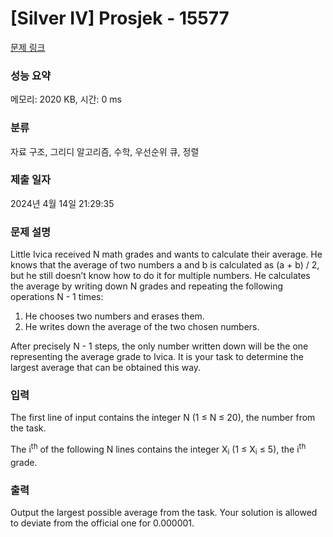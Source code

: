 # [Silver IV] Prosjek - 15577 

[문제 링크](https://www.acmicpc.net/problem/15577) 

### 성능 요약

메모리: 2020 KB, 시간: 0 ms

### 분류

자료 구조, 그리디 알고리즘, 수학, 우선순위 큐, 정렬

### 제출 일자

2024년 4월 14일 21:29:35

### 문제 설명

<p>Little Ivica received N math grades and wants to calculate their average. He knows that the average of two numbers a and b is calculated as (a + b) / 2, but he still doesn’t know how to do it for multiple numbers. He calculates the average by writing down N grades and repeating the following operations N - 1 times:</p>

<ol>
	<li>He chooses two numbers and erases them.</li>
	<li>He writes down the average of the two chosen numbers.</li>
</ol>

<p>After precisely N - 1 steps, the only number written down will be the one representing the average grade to Ivica. It is your task to determine the largest average that can be obtained this way.</p>

### 입력 

 <p>The first line of input contains the integer N (1 ≤ N ≤ 20), the number from the task.</p>

<p>The i<sup>th</sup> of the following N lines contains the integer X<sub>i</sub> (1 ≤ X<sub>i</sub> ≤ 5), the i<sup>th</sup> grade.</p>

### 출력 

 <p>Output the largest possible average from the task. Your solution is allowed to deviate from the official one for 0.000001.</p>


